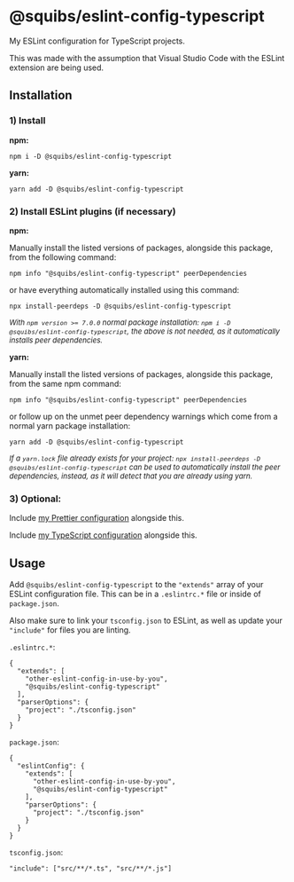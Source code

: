# @squibs/eslint-config-typescript

My ESLint configuration for TypeScript projects.

This was made with the assumption that Visual Studio Code with the ESLint extension are being used.

## Installation

### 1) Install

**npm:**

`npm i -D @squibs/eslint-config-typescript`

**yarn:**

`yarn add -D @squibs/eslint-config-typescript`

### 2) Install ESLint plugins (if necessary)

**npm:**

Manually install the listed versions of packages, alongside this package, from the following command:

`npm info "@squibs/eslint-config-typescript" peerDependencies`

or have everything automatically installed using this command:

`npx install-peerdeps -D @squibs/eslint-config-typescript`

_<font size="2">With `npm version >= 7.0.0` normal package installation: `npm i -D @squibs/eslint-config-typescript`, the above is not needed, as it automatically installs peer dependencies.</font>_

**yarn:**

Manually install the listed versions of packages, alongside this package, from the same npm command:

`npm info "@squibs/eslint-config-typescript" peerDependencies`

or follow up on the unmet peer dependency warnings which come from a normal yarn package installation:

`yarn add -D @squibs/eslint-config-typescript`

_<font size="2">If a `yarn.lock` file already exists for your project: `npx install-peerdeps -D @squibs/eslint-config-typescript` can be used to automatically install the peer dependencies, instead, as it will detect that you are already using yarn.</font>_

### 3) Optional:

Include [my Prettier configuration](https://github.com/Squibs/squibs-scripts/tree/main/packages/prettier-config) alongside this.

Include [my TypeScript configuration](https://github.com/Squibs/squibs-scripts/tree/main/packages/eslint-config-typescript) alongside this.

## Usage

Add `@squibs/eslint-config-typescript` to the `"extends"` array of your ESLint configuration file. This can be in a `.eslintrc.*` file or inside of `package.json`.

Also make sure to link your `tsconfig.json` to ESLint, as well as update your `"include"` for files you are linting.

`.eslintrc.*`:

```
{
  "extends": [
    "other-eslint-config-in-use-by-you",
    "@squibs/eslint-config-typescript"
  ],
  "parserOptions": {
    "project": "./tsconfig.json"
  }
}
```

`package.json`:

```
{
  "eslintConfig": {
    "extends": [
      "other-eslint-config-in-use-by-you",
      "@squibs/eslint-config-typescript"
    ],
    "parserOptions": {
      "project": "./tsconfig.json"
    }
  }
}
```

`tsconfig.json`:

```
"include": ["src/**/*.ts", "src/**/*.js"]
```
